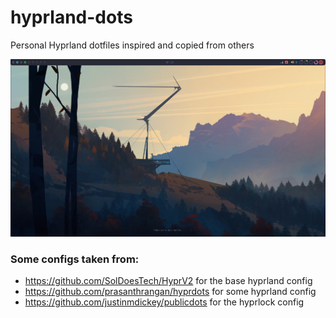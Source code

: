 # hyprland-dots
Personal Hyprland dotfiles inspired and copied from others

![screenshot](https://github.com/Pr0gGenie/hyprland-dots/blob/main/screenshot.png)


### Some configs taken from:

- https://github.com/SolDoesTech/HyprV2 for the base hyprland config
- https://github.com/prasanthrangan/hyprdots for some hyprland config
- https://github.com/justinmdickey/publicdots for the hyprlock config
